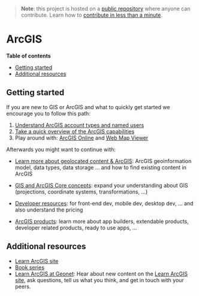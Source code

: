 > **Note**: this project is hosted on a [public repository](https://github.com/hhkaos/awesome-arcgis) where anyone can contribute. Learn how to [contribute in less than a minute](https://github.com/hhkaos/awesome-arcgis/blob/master/CONTRIBUTING.md#contributions).

# ArcGIS

<!-- START doctoc generated TOC please keep comment here to allow auto update -->
<!-- DON'T EDIT THIS SECTION, INSTEAD RE-RUN doctoc TO UPDATE -->
**Table of contents**

- [Getting started](#getting-started)
- [Additional resources](#additional-resources)

<!-- END doctoc generated TOC please keep comment here to allow auto update -->

## Getting started

If you are new to GIS or ArcGIS and what to quickly get started we encourage you to follow this path:

1. [Understand ArcGIS account types and named users](./account-types/README.md)
2. [Take a quick overview of the ArcGIS capabilities](./capabilities/README.md)
3. Play around with: [ArcGIS Online](./products/arcgis-online/README.md)
    and [Web Map Viewer](./products/web-map-viewer/README.md)

Afterwards you might want to continue with:

* [Learn more about geolocated content & ArcGIS](./content/README.md): ArcGIS geoinformation model, data types, data storage ... and how to find existing content in ArcGIS

* [GIS and ArcGIS Core concepts](../gis/README.md): expand your understanding about GIS (projections, coordinate systems, transformations, ...)

* [Developer resources](./developers/README.md): for front-end dev, mobile dev, desktop dev, ... and also understand the pricing

* [ArcGIS products](./products/README.md): learn more about app builders, extendable products, developer related products, ready to use apps, ...

## Additional resources

* [Learn ArcGIS site](http://learn.arcgis.com)
* [Book series](https://learn.arcgis.com/en/arcgis-book-series/#series)
* [Learn ArcGIS at Geonet](https://community.esri.com/groups/learn-arcgis): Hear about new content on the [Learn ArcGIS site](http://learn.arcgis.com), ask questions, tell us what you think, and get in touch with your peers.
